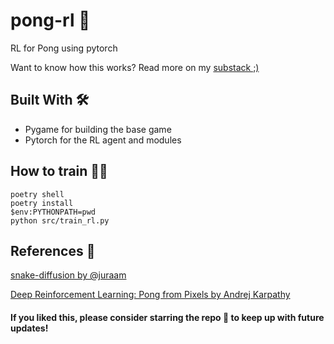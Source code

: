 # pong-rl 🏓
 RL for Pong using pytorch
 
 Want to know how this works? Read more on my [substack ;)](https://abhayshukla.substack.com/p/making-my-dumb-laptop-learn-pong)

## Built With 🛠
- Pygame for building the base game
- Pytorch for the RL agent and modules

## How to train 🏃‍♀️
```
poetry shell
poetry install
$env:PYTHONPATH=pwd
python src/train_rl.py
```

## References 📝
[snake-diffusion by @juraam](https://github.com/juraam/snake-diffusion/)

[Deep Reinforcement Learning: Pong from Pixels by Andrej Karpathy](https://karpathy.github.io/2016/05/31/rl/)

#### If you liked this, please consider starring the repo 🌟 to keep up with future updates!
